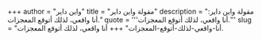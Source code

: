 +++
author = "واين داير"
title = "مقولة واين داير"
description = "مقولة واين داير: أنا واقعي، لذلك أتوقع المعجزات."
quote = '''أنا واقعي، لذلك أتوقع المعجزات.'''
slug = "أنا-واقعي-لذلك-أتوقع-المعجزات"
+++
أنا واقعي، لذلك أتوقع المعجزات.
